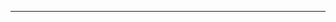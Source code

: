 <!--
1. Always set a descriptive title, example: "DEN-1234: bugfix: handle nil value in payment". 
2. Aim to open the PR as draft to prevent CODEOWNERS from being notified before the PR is ready
3. Put the JIRA ticket (if you have one) in the branch name 
4. Learn more about code reviews here: https://getyourguide.slack.com/archives/C08TS816V3L
-->

<!-- Leave this comment here to receive an automated PR description -->

---

<!-- Anything you add here will be preserved by the automation that sets the description -->

